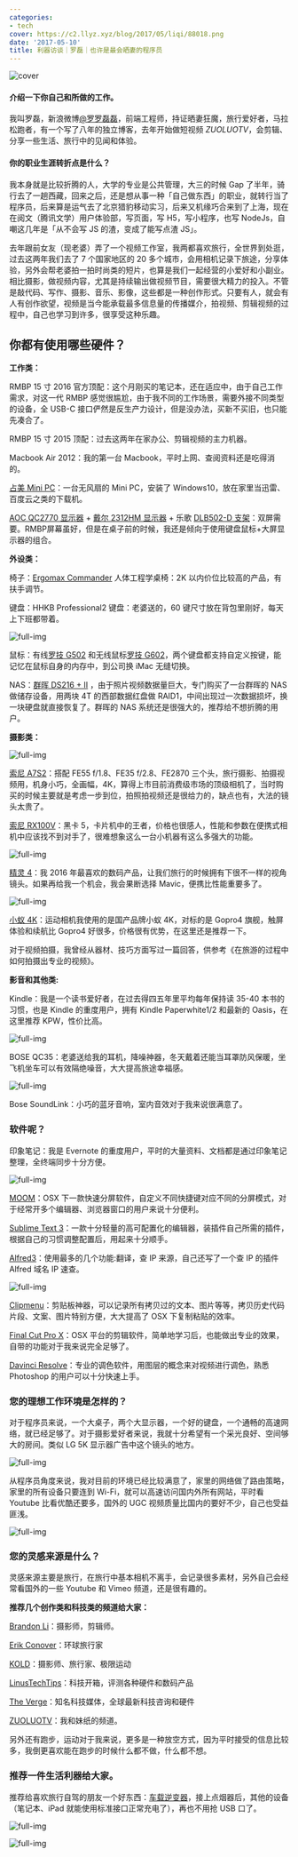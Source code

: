 ```yaml
---
categories:
- tech
cover: https://c2.llyz.xyz/blog/2017/05/liqi/88018.png
date: '2017-05-10'
title: 利器访谈｜罗磊｜也许是最会晒妻的程序员
---
```


![cover](https://c2.llyz.xyz/blog/2017/05/liqi/88018.png)

#### **介绍一下你自己和所做的工作。**

我叫罗磊，新浪微博[@罗罗磊磊](https://weibo.com/foru17)，前端工程师，持证晒妻狂魔，旅行爱好者，马拉松跑者，有一个写了八年的独立博客，去年开始做短视频 _ZUOLUOTV_，会剪辑、分享一些生活、旅行中的见闻和体验。

#### **你的职业生涯转折点是什么？**

我本身就是比较折腾的人，大学的专业是公共管理，大三的时候 Gap 了半年，骑行去了一趟西藏，回来之后，还是想从事一种「自己做东西」的职业，就转行当了程序员，后来算是运气去了北京猎豹移动实习，后来又机缘巧合来到了上海，现在在阅文（腾讯文学）用户体验部，写页面，写 H5，写小程序，也写 NodeJs，自嘲这几年是「从不会写 JS 的渣，变成了能写点渣 JS」。

去年跟前女友（现老婆）弄了一个视频工作室，我两都喜欢旅行，全世界到处逛，过去这两年我们去了 7 个国家地区的 20 多个城市，会用相机记录下旅途，分享体验，另外会帮老婆拍一拍时尚类的短片，也算是我们一起经营的小爱好和小副业。相比摄影，做视频内容，尤其是持续输出做视频节目，需要很大精力的投入。不管是敲代码、写作、摄影、音乐、影像，这些都是一种创作形式。只要有人，就会有人有创作欲望，视频是当今能承载最多信息量的传播媒介，拍视频、剪辑视频的过程中，自己也学习到许多，很享受这种乐趣。

## 你都有使用哪些硬件？

**工作类：**

RMBP 15 寸 2016 官方顶配：这个月刚买的笔记本，还在适应中，由于自己工作需求，对这一代 RMBP 感觉很尴尬，由于我不同的工作场景，需要外接不同类型的设备，全 USB-C 接口俨然是反生产力设计，但是没办法，买新不买旧，也只能先凑合了。

RMBP 15 寸 2015 顶配：过去这两年在家办公、剪辑视频的主力机器。

Macbook Air 2012：我的第一台 Macbook，平时上网、查阅资料还是吃得消的。

[占美 Mini PC](https://www.taobao.com/product/%E5%8D%A0%E7%BE%8E%E8%BF%B7%E4%BD%A0%E9%9B%BB%E8%85%A6.htm)：一台无风扇的 Mini PC，安装了 Windows10，放在家里当迅雷、百度云之类的下载机。

[AOC QC2770 显示器](https://www.jd.com/pinpai/688-7600.html) + [戴尔 2312HM 显示器](https://www1.ap.dell.com/cn/zh/epub/Dell-Peripherals/...u2312hm/pd.aspx?...u2312hm...) + 乐歌 [DLB502-D 支架](https://item.jd.com/1015341.html)：双屏需要。RMBP屏幕虽好，但是在桌子前的时候，我还是倾向于使用键盘鼠标+大屏显示器的组合。

**外设类：**

椅子：[Ergomax Commander](https://item.jd.com/1247462941.html) 人体工程学桌椅：2K 以内价位比较高的产品，有扶手调节。

键盘：HHKB Professional2 键盘：老婆送的，60 键尺寸放在背包里刚好，每天上下班都带着。

![full-img](https://c2.llyz.xyz/blog/2017/05/liqi/07493-1547x1024.png)

鼠标：有线[罗技 G502](https://gaming.logitech.com/zh-cn/product/g502-proteus-core-tunable-gaming-mouse) 和无线鼠标[罗技 G602](https://gaming.logitech.com/zh-cn/product/g602-wireless-gaming-mouse)，两个键盘都支持自定义按键，能记忆在鼠标自身的内存中，到公司换 iMac 无缝切换。

NAS：[群晖 DS216 + II](https://www.synology.com/zh-cn/products/DS216+II) ，由于照片视频数据量巨大，专门购买了一台群晖的 NAS 做储存设备，用两块 4T 的西部数据红盘做 RAID1，中间出现过一次数据损坏，换一块硬盘就直接恢复了。群晖的 NAS 系统还是很强大的，推荐给不想折腾的用户。

**摄影类：**

![full-img](https://c2.llyz.xyz/blog/2017/05/liqi/88018.png)

[​索尼 A7S2](https://item.jd.com/10721202699.html)：搭配 FE55 f/1.8、FE35 f/2.8、FE2870 三个头，旅行摄影、拍摄视频用，机身小巧，全画幅，4K，算得上市目前消费级市场的顶级相机了，当时购买的时候主要就是考虑一步到位，拍照拍视频还是很给力的，缺点也有，大法的镜头太贵了。

[索尼 RX100V](https://item.jd.com/3965552.html)：黑卡 5，卡片机中的王者，价格也很感人，性能和参数在便携式相机中应该找不到对手了，很难想象这么一台小机器有这么多强大的功能。

![full-img](https://c2.llyz.xyz/blog/2017/05/liqi/79107-1532x1024.png)

[精灵 4](https://www.dji.com/cn/phantom-4)：我 2016 年最喜欢的数码产品，让我们旅行的时候拥有下很不一样的视角镜头。如果再给我一个机会，我会果断选择 Mavic，便携比性能重要多了。

![full-img](https://c2.llyz.xyz/blog/2017/05/liqi/22183-1534x1024.png)

[小蚁 4K](https://www.xiaoyi.com/zh/)：运动相机我使用的是国产品牌小蚁 4K，对标的是 Gopro4 旗舰，触屏体验和续航比 Gopro4 好很多，价格很有优势，在这里还是推荐一下。

对于视频拍摄，我曾经从器材、技巧方面写过一篇回答，供参考《在旅游的过程中如何拍摄出专业的视频》。

**影音和其他类:**

Kindle：我是一个读书爱好者，在过去得四五年里平均每年保持读 35-40 本书的习惯，也是 Kindle 的重度用户，拥有 Kindle Paperwhite1/2 和最新的 Oasis，在这里推荐 KPW，性价比高。

![full-img](https://c2.llyz.xyz/blog/2017/05/liqi/62990-1546x1024.png)

BOSE QC35：老婆送给我的耳机，降噪神器，冬天戴着还能当耳罩防风保暖，坐飞机坐车可以有效隔绝噪音，大大提高旅途幸福感。

![full-img](https://c2.llyz.xyz/blog/2017/05/liqi/73490-1532x1024.png)

Bose SoundLink：小巧的蓝牙音响，室内音效对于我来说很满意了。

### **软件呢？**

印象笔记：我是 Evernote 的重度用户，平时的大量资料、文档都是通过印象笔记整理，全终端同步十分方便。

![full-img](https://c2.llyz.xyz/blog/2017/05/liqi/86900-1422x1024.jpg)

[MOOM](https://manytricks.com/moom/)：OSX 下一款快速分屏软件，自定义不同快捷键对应不同的分屏模式，对于经常开多个编辑器、浏览器窗口的用户来说十分便利。

[Sublime Text 3](https://www.sublimetext.com/3)：一款十分轻量的高可配置化的编辑器，装插件自己所需的插件，根据自己的习惯调整配置后，用起来十分顺手。

[Alfred3](https://www.alfredapp.com/)：使用最多的几个功能:翻译，查 IP 来源，自己还写了一个查 IP 的插件 Alfred 域名 IP 速查。

![full-img](https://c2.llyz.xyz/blog/2017/05/liqi/26195.png)

[Clipmenu](https://www.clipmenu.com/)：剪贴板神器，可以记录所有拷贝过的文本、图片等等，拷贝历史代码片段、文案、图片特别方便，大大提高了 OSX 下复制粘贴的效率。

[Final Cut Pro X](https://www.apple.com/cn/final-cut-pro/)：OSX 平台的剪辑软件，简单地学习后，也能做出专业的效果，自带的功能对于我来说完全足够了。

[Davinci Resolve](https://www.blackmagicdesign.com/cn/products/davinciresolve)：专业的调色软件，用图层的概念来对视频进行调色，熟悉 Photoshop 的用户可以十分快速上手。

### **您的理想工作环境是怎样的？**

对于程序员来说，一个大桌子，两个大显示器，一个好的键盘，一个通畅的高速网络，就已经足够了。对于摄影爱好者来说，我就十分希望有一个采光良好、空间够大的房间。类似 LG 5K 显示器广告中这个镜头的地方。

![full-img](https://c2.llyz.xyz/blog/2017/05/liqi/17183-1851x1024.jpeg)

从程序员角度来说，我对目前的环境已经比较满意了，家里的网络做了路由策略，家里的所有设备只要连到 Wi-Fi，就可以高速访问国内外所有网站，平时看 Youtube 比看优酷还要多，国外的 UGC 视频质量比国内的要好不少，自己也受益匪浅。

![full-img](https://c2.llyz.xyz/blog/2017/05/liqi/64485-1759x1024.png)

### **您的灵感来源是什么？**

灵感来源主要是旅行，在旅行中基本相机不离手，会记录很多素材，另外自己会经常看国外的一些 Youtube 和 Vimeo 频道，还是很有趣的。

**推荐几个创作类和科技类的频道给大家：**

[Brandon Li](https://vimeo.com/rungunshoot)：摄影师，剪辑师。

[Erik Conover](https://www.youtube.com/user/erikconover)：环球旅行家

[KOLD](https://www.youtube.com/user/koldstudios)：摄影师、旅行家、极限运动

[LinusTechTips](https://www.youtube.com/user/LinusTechTips)：科技开箱，评测各种硬件和数码产品

[The Verge](https://www.theverge.com/)：知名科技媒体，全球最新科技咨询和硬件

[ZUOLUOTV](https://luolei.org/tag/zuoluotv/)：我和妹纸的频道。

另外还有跑步，运动对于我来说，更多是一种放空方式，因为平时接受的信息比较多，我倒更喜欢能在跑步的时候什么都不做，什么都不想。

### **推荐一件生活利器给大家。**

推荐给喜欢旅行自驾的朋友一个好东西：[车载逆变器](https://www.amazon.cn/gp/bestsellers/automotive/124943071)，接上点烟器后，其他的设备（笔记本、iPad 就能使用标准接口正常充电了），再也不用抢 USB 口了。

![full-img](https://c2.llyz.xyz/blog/2017/05/liqi/59087.png)

![full-img](https://liqi.io/wp-content/uploads/2017/03/15623.jpg)
